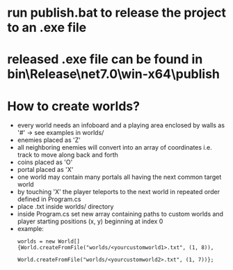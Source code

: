 # run publish.bat to release the project to an .exe file
# released .exe file can be found in bin\Release\net7.0\win-x64\publish

# How to create worlds?
- every world needs an infoboard and a playing area enclosed by walls as '#' -> see examples in worlds/
- enemies placed as 'Z'
- all neighboring enemies will convert into an array of coordinates i.e. track to move along back and forth
- coins placed as 'O'
- portal placed as 'X'
- one world may contain many portals all having the next common target world
- by touching 'X' the player teleports to the next world in repeated order defined in Program.cs
- place <yourcustomworld>.txt inside worlds/ directory
- inside Program.cs set new array containing paths to custom worlds and player starting positions (x, y) beginning at index 0
- example:
  ``` 
  worlds = new World[] {World.createFromFile("worlds/<yourcustomworld1>.txt", (1, 8)),
                        World.createFromFile("worlds/<yourcustomworld2>.txt", (1, 7))};
  ```
